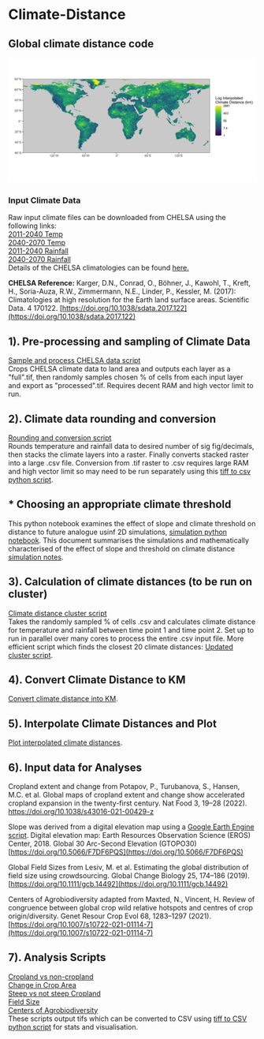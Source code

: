 # Climate-Distance
## Global climate distance code
![lower res global map of interpolated climate distances](smooth_Lin_interp_1mill_eightdegree_world_map.jpg)
### Input Climate Data
Raw input climate files can be downloaded from CHELSA using the following links:\
[2011-2040 Temp](https://os.zhdk.cloud.switch.ch/chelsav2/GLOBAL/climatologies/2011-2040/GFDL-ESM4/ssp370/bio/CHELSA_bio1_2011-2040_gfdl-esm4_ssp370_V.2.1.tif)\
[2040-2070 Temp](https://os.zhdk.cloud.switch.ch/chelsav2/GLOBAL/climatologies/2041-2070/GFDL-ESM4/ssp370/bio/CHELSA_bio1_2041-2070_gfdl-esm4_ssp370_V.2.1.tif)\
[2011-2040 Rainfall](https://os.zhdk.cloud.switch.ch/chelsav2/GLOBAL/climatologies/2011-2040/GFDL-ESM4/ssp370/bio/CHELSA_bio12_2011-2040_gfdl-esm4_ssp370_V.2.1.tif)\
[2040-2070 Rainfall](https://os.zhdk.cloud.switch.ch/chelsav2/GLOBAL/climatologies/2041-2070/GFDL-ESM4/ssp370/bio/CHELSA_bio12_2041-2070_gfdl-esm4_ssp370_V.2.1.tif)\
Details of the CHELSA climatologies can be found [here.](https://chelsa-climate.org/wp-admin/download-page/CHELSA_tech_specification_V2.pdf)

**CHELSA Reference:** Karger, D.N., Conrad, O., Böhner, J., Kawohl, T., Kreft, H., Soria-Auza, R.W., Zimmermann, N.E., Linder, P., Kessler, M. (2017): Climatologies at high resolution for the Earth land surface areas. Scientific Data. 4 170122. [https://doi.org/10.1038/sdata.2017.122](https://doi.org/10.1038/sdata.2017.122)

## 1). Pre-processing and sampling of Climate Data
[Sample and process CHELSA data script](Climate_input_sampling.R)\
Crops CHELSA climate data to land area and outputs each layer as a "full".tif, then randomly samples chosen % of cells from each input layer and export as "processed".tif. Requires decent RAM and high vector limit to run. 

## 2). Climate data rounding and conversion
[Rounding and conversion script](Rounded_climate_inputs.R)\
Rounds temperature and rainfall data to desired number of sig fig/decimals, then stacks the climate layers into a raster. Finally converts stacked raster into a large .csv file. Conversion from .tif raster to .csv requires large RAM and high vector limit so may need to be run separately using this [tiff to csv python script](Tiff_to_CSV.ipynb). 

## * Choosing an appropriate climate threshold 
This python notebook examines the effect of slope and climate threshold on distance to future analogue usinf 2D simulations, [simulation python notebook](Simulations_climate_distance_github_version.ipynb). 
This document summarises the simulations and mathematically characterised of the effect of slope and threshold on climate distance [simulation notes](Maths_notes_on_climate_distance.pdf).

## 3). Calculation of climate distances (to be run on cluster)
[Climate distance cluster script](Array_cluster_code.R)\
Takes the randomly sampled % of cells .csv and calculates climate distance for temperature and rainfall between time point 1 and time point 2. Set up to run in parallel over many cores to process the entire .csv input file. 
More efficient script which finds the closest 20 climate distances: [Updated cluster script](June25_Cluster_Code_v4.R).

## 4). Convert Climate Distance to KM
[Convert climate distance into KM](CD_in_m_to_KM.R).

## 5). Interpolate Climate Distances and Plot
[Plot interpolated climate distances](Interpolated_World_Map.R).

## 6). Input data for Analyses
Cropland extent and change from Potapov, P., Turubanova, S., Hansen, M.C. et al. Global maps of cropland extent and change show accelerated cropland expansion in the twenty-first century. Nat Food 3, 19–28 (2022). https://doi.org/10.1038/s43016-021-00429-z

Slope was derived from a digital elevation map using a [Google Earth Engine script](https://code.earthengine.google.com/49c9a979f4383f7338bdbd856d51f5a7). Digital elevation map: Earth Resources Observation Science (EROS) Center, 2018. Global 30 Arc-Second Elevation (GTOPO30) [https://doi.org/10.5066/F7DF6PQS](https://doi.org/10.5066/F7DF6PQS)

Global Field Sizes from Lesiv, M. et al. Estimating the global distribution of field size using crowdsourcing. Global Change Biology 25, 174–186 (2019).[https://doi.org/10.1111/gcb.14492](https://doi.org/10.1111/gcb.14492)

Centers of Agrobiodiversity adapted from Maxted, N., Vincent, H. Review of congruence between global crop wild relative hotspots and centres of crop origin/diversity. Genet Resour Crop Evol 68, 1283–1297 (2021). [https://doi.org/10.1007/s10722-021-01114-7](https://doi.org/10.1007/s10722-021-01114-7)
 
## 7). Analysis Scripts
[Cropland vs non-cropland](Cropland.R) \
[Change in Crop Area](Crop_Expan_Loss.R) \
[Steep vs not steep Cropland](Crop_Slope.R) \
[Field Size](Field_Size.R) \
[Centers of Agrobiodiversity](Centres_Agrobiodiversity.R) \
These scripts output tifs which can be converted to CSV using [tiff to CSV python script](Tiff_to_CSV.ipynb) for stats and visualisation. 






